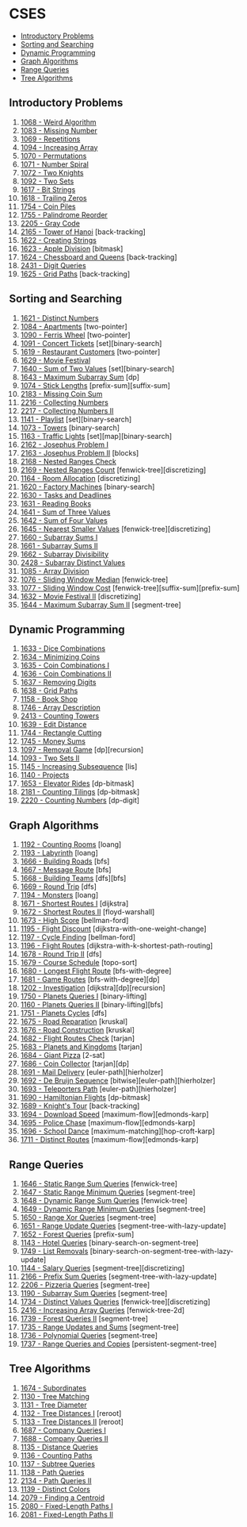 # CSES

- [Introductory Problems](#Introductory-Problems)
- [Sorting and Searching](#Sorting-and-Searching)
- [Dynamic Programming](#Dynamic-Programming)
- [Graph Algorithms](#Graph-Algorithms)
- [Range Queries](#Range-Queries)
- [Tree Algorithms](#Tree-Algorithms)

## Introductory Problems

1. [1068 - Weird Algorithm](1068%20-%20Weird%20Algorithm.cpp)
1. [1083 - Missing Number](1083%20-%20Missing%20Number.cpp)
1. [1069 - Repetitions](1069%20-%20Repetitions.cpp)
1. [1094 - Increasing Array](1094%20-%20Increasing%20Array.cpp)
1. [1070 - Permutations](1070%20-%20Permutations.cpp)
1. [1071 - Number Spiral](1071%20-%20Number%20Spiral.cpp)
1. [1072 - Two Knights](1072%20-%20Two%20Knights.cpp)
1. [1092 - Two Sets](1092%20-%20Two%20Sets.cpp)
1. [1617 - Bit Strings](1617%20-%20Bit%20Strings.cpp)
1. [1618 - Trailing Zeros](1618%20-%20Trailing%20Zeros.cpp)
1. [1754 - Coin Piles](1754%20-%20Coin%20Piles.cpp)
1. [1755 - Palindrome Reorder](1755%20-%20Palindrome%20Reorder.cpp)
1. [2205 - Gray Code](2205%20-%20Gray%20Code.cpp)
1. [2165 - Tower of Hanoi](2165%20-%20Tower%20of%20Hanoi.cpp) [back-tracking]
1. [1622 - Creating Strings](1622%20-%20Creating%20Strings.cpp)
1. [1623 - Apple Division](1623%20-%20Apple%20Division.cpp) [bitmask]
1. [1624 - Chessboard and Queens](1624%20-%20Chessboard%20and%20Queens.cpp) [back-tracking]
1. [2431 - Digit Queries](2431%20-%20Digit%20Queries.cpp) 
1. [1625 - Grid Paths](1625%20-%20Grid%20Paths.cpp) [back-tracking]

## Sorting and Searching
1. [1621 - Distinct Numbers](1621%20-%20Distinct%20Numbers.cpp)
1. [1084 - Apartments](1084%20-%20Apartments.cpp) [two-pointer]
1. [1090 - Ferris Wheel](1090%20-%20Ferris%20Wheel.cpp) [two-pointer]
1. [1091 - Concert Tickets](1091%20-%20Concert%20Tickets.cpp) [set][binary-search]
1. [1619 - Restaurant Customers](1619%20-%20Restaurant%20Customers.cpp) [two-pointer]
1. [1629 - Movie Festival](1629%20-%20Movie%20Festival.cpp)
1. [1640 - Sum of Two Values](1640%20-%20Sum%20of%20Two%20Values.cpp) [set][binary-search]
1. [1643 - Maximum Subarray Sum](1643%20-%20Maximum%20Subarray%20Sum.cpp) [dp]
1. [1074 - Stick Lengths](1074%20-%20Stick%20Lengths.cpp) [prefix-sum][suffix-sum]
1. [2183 - Missing Coin Sum](2183%20-%20Missing%20Coin%20Sum.cpp)
1. [2216 - Collecting Numbers](2216%20-%20Collecting%20Numbers.cpp)
1. [2217 - Collecting Numbers II](2217%20-%20Collecting%20Numbers%20II.cpp)
1. [1141 - Playlist](1141%20-%20Playlist.cpp) [set][binary-search]
1. [1073 - Towers](1073%20-%20Towers.cpp) [binary-search]
1. [1163 - Traffic Lights](1163%20-%20Traffic%20Lights.cpp) [set][map][binary-search]
1. [2162 - Josephus Problem I](2162%20-%20Josephus%20Problem%20I.cpp)
1. [2163 - Josephus Problem II](2163%20-%20Josephus%20Problem%20II.cpp) [blocks]
1. [2168 - Nested Ranges Check](2168%20-%20Nested%20Ranges%20Check.cpp)
1. [2169 - Nested Ranges Count](2169%20-%20Nested%20Ranges%20Count.cpp) [fenwick-tree][discretizing]
1. [1164 - Room Allocation](1164%20-%20Room%20Allocation.cpp) [discretizing]
1. [1620 - Factory Machines](1620%20-%20Factory%20Machines.cpp) [binary-search]
1. [1630 - Tasks and Deadlines](1630%20-%20Tasks%20and%20Deadlines.cpp)
1. [1631 - Reading Books](1631%20-%20Reading%20Books.cpp)
1. [1641 - Sum of Three Values](1641%20-%20Sum%20of%20Three%20Values.cpp)
1. [1642 - Sum of Four Values](1642%20-%20Sum%20of%20Four%20Values.cpp)
1. [1645 - Nearest Smaller Values](1645%20-%20Nearest%20Smaller%20Values.cpp) [fenwick-tree][discretizing]
1. [1660 - Subarray Sums I](1660%20-%20Subarray%20Sums%20I.cpp)
1. [1661 - Subarray Sums II](1661%20-%20Subarray%20Sums%20II.cpp)
1. [1662 - Subarray Divisibility](1662%20-%20Subarray%20Divisibility.cpp)
1. [2428 - Subarray Distinct Values](2428%20-%20Subarray%20Distinct%20Values.cpp)
1. [1085 - Array Division](1085%20-%20Array%20Division.cpp)
1. [1076 - Sliding Window Median](1076%20-%20Sliding%20Window%20Median.cpp) [fenwick-tree]
1. [1077 - Sliding Window Cost](1077%20-%20Sliding%20Window%20Cost.cpp) [fenwick-tree][suffix-sum][prefix-sum]
1. [1632 - Movie Festival II](1632%20-%20Movie%20Festival%20II.cpp) [discretizing]
1. [1644 - Maximum Subarray Sum II](1644%20-%20Maximum%20Subarray%20Sum%20II.cpp) [segment-tree]

## Dynamic Programming
1. [1633 - Dice Combinations](1633%20-%20Dice%20Combinations.cpp)
1. [1634 - Minimizing Coins](1634%20-%20Minimizing%20Coins.cpp)
1. [1635 - Coin Combinations I](1635%20-%20Coin%20Combinations%20I.cpp)
1. [1636 - Coin Combinations II](1636%20-%20Coin%20Combinations%20II.cpp)
1. [1637 - Removing Digits](1637%20-%20Removing%20Digits.cpp)
1. [1638 - Grid Paths](1638%20-%20Grid%20Paths.cpp)
1. [1158 - Book Shop](1158%20-%20Book%20Shop.cpp)
1. [1746 - Array Description](1746%20-%20Array%20Description.cpp)
1. [2413 - Counting Towers](2413%20-%20Counting%20Towers.cpp)
1. [1639 - Edit Distance](1639%20-%20Edit%20Distance.cpp)
1. [1744 - Rectangle Cutting](1744%20-%20Rectangle%20Cutting.cpp)
1. [1745 - Money Sums](1745%20-%20Money%20Sums.cpp)
1. [1097 - Removal Game](1097%20-%20Removal%20Game.cpp) [dp][recursion]
1. [1093 - Two Sets II](1093%20-%20Two%20Sets%20II.cpp)
1. [1145 - Increasing Subsequence](1145%20-%20Increasing%20Subsequence.cpp) [lis]
1. [1140 - Projects](1140%20-%20Projects.cpp)
1. [1653 - Elevator Rides](1653%20-%20Elevator%20Rides.cpp) [dp-bitmask]
1. [2181 - Counting Tilings](2181%20-%20Counting%20Tilings.cpp) [dp-bitmask]
1. [2220 - Counting Numbers](2220%20-%20Counting%20Numbers.cpp) [dp-digit]

## Graph Algorithms
1. [1192 - Counting Rooms](1192%20-%20Counting%20Rooms.cpp) [loang]
1. [1193 - Labyrinth](1193%20-%20Labyrinth.cpp) [loang]
1. [1666 - Building Roads](1666%20-%20Building%20Roads.cpp) [bfs]
1. [1667 - Message Route](1667%20-%20Message%20Route.cpp) [bfs]
1. [1668 - Building Teams](1668%20-%20Building%20Teams.cpp) [dfs][bfs]
1. [1669 - Round Trip](1669%20-%20Round%20Trip.cpp) [dfs]
1. [1194 - Monsters](1194%20-%20Monsters.cpp) [loang]
1. [1671 - Shortest Routes I](1671%20-%20Shortest%20Routes%20I.cpp) [dijkstra]
1. [1672 - Shortest Routes II](1672%20-%20Shortest%20Routes%20II.cpp) [floyd-warshall]
1. [1673 - High Score](1673%20-%20High%20Score.cpp) [bellman-ford]
1. [1195 - Flight Discount](1195%20-%20Flight%20Discount.cpp) [dijkstra-with-one-weight-change]
1. [1197 - Cycle Finding](1197%20-%20Cycle%20Finding.cpp) [bellman-ford]
1. [1196 - Flight Routes](1196%20-%20Flight%20Routes.cpp) [dijkstra-with-k-shortest-path-routing]
1. [1678 - Round Trip II](1678%20-%20Round%20Trip%20II.cpp) [dfs]
1. [1679 - Course Schedule](1679%20-%20Course%20Schedule.cpp) [topo-sort]
1. [1680 - Longest Flight Route](1680%20-%20Longest%20Flight%20Route.cpp) [bfs-with-degree]
1. [1681 - Game Routes](1681%20-%20Game%20Routes.cpp) [bfs-with-degree][dp]
1. [1202 - Investigation](1202%20-%20Investigation.cpp) [dijkstra][dp][recursion]
1. [1750 - Planets Queries I](1750%20-%20Planets%20Queries%20I.cpp) [binary-lifting]
1. [1160 - Planets Queries II](1160%20-%20Planets%20Queries%20II.cpp) [binary-lifting][bfs]
1. [1751 - Planets Cycles](1751%20-%20Planets%20Cycles.cpp) [dfs]
1. [1675 - Road Reparation](1675%20-%20Road%20Reparation.cpp) [kruskal]
1. [1676 - Road Construction](1676%20-%20Road%20Construction.cpp) [kruskal]
1. [1682 - Flight Routes Check](1682%20-%20Flight%20Routes%20Check.cpp) [tarjan]
1. [1683 - Planets and Kingdoms](1683%20-%20Planets%20and%20Kingdoms.cpp) [tarjan]
1. [1684 - Giant Pizza](1684%20-%20Giant%20Pizza.cpp) [2-sat]
1. [1686 - Coin Collector](1686%20-%20Coin%20Collector.cpp) [tarjan][dp]
1. [1691 - Mail Delivery](1691%20-%20Mail%20Delivery.cpp) [euler-path][hierholzer]
1. [1692 - De Bruijn Sequence](1692%20-%20De%20Bruijn%20Sequence.cpp) [bitwise][euler-path][hierholzer]
1. [1693 - Teleporters Path](1693%20-%20Teleporters%20Path.cpp) [euler-path][hierholzer]
1. [1690 - Hamiltonian Flights](1690%20-%20Hamiltonian%20Flights.cpp) [dp-bitmask]
1. [1689 - Knight's Tour](1689%20-%20Knight's%20Tour.cpp) [back-tracking]
1. [1694 - Download Speed](1694%20-%20Download%20Speed.cpp) [maximum-flow][edmonds-karp]
1. [1695 - Police Chase](1695%20-%20Police%20Chase.cpp) [maximum-flow][edmonds-karp]
1. [1696 - School Dance](1696%20-%20School%20Dance.cpp) [maximum-matching][hop-croft-karp]
1. [1711 - Distinct Routes](1711%20-%20Distinct%20Routes.cpp) [maximum-flow][edmonds-karp]

## Range Queries
1. [1646 - Static Range Sum Queries](1646%20-%20Static%20Range%20Sum%20Queries.cpp) [fenwick-tree]
1. [1647 - Static Range Minimum Queries](1647%20-%20Static%20Range%20Minimum%20Queries.cpp) [segment-tree]
1. [1648 - Dynamic Range Sum Queries](1648%20-%20Dynamic%20Range%20Sum%20Queries.cpp) [fenwick-tree]
1. [1649 - Dynamic Range Minimum Queries](1649%20-%20Dynamic%20Range%20Minimum%20Queries.cpp) [segment-tree]
1. [1650 - Range Xor Queries](1650%20-%20Range%20Xor%20Queries.cpp) [segment-tree]
1. [1651 - Range Update Queries](1651%20-%20Range%20Update%20Queries.cpp) [segment-tree-with-lazy-update]
1. [1652 - Forest Queries](1652%20-%20Forest%20Queries.cpp) [prefix-sum]
1. [1143 - Hotel Queries](1143%20-%20Hotel%20Queries.cpp) [binary-search-on-segment-tree]
1. [1749 - List Removals](1749%20-%20List%20Removals.cpp) [binary-search-on-segment-tree-with-lazy-update]
1. [1144 - Salary Queries](1144%20-%20Salary%20Queries.cpp) [segment-tree][discretizing]
1. [2166 - Prefix Sum Queries](2166%20-%20Prefix%20Sum%20Queries.cpp) [segment-tree-with-lazy-update]
1. [2206 - Pizzeria Queries](2206%20-%20Pizzeria%20Queries.cpp) [segment-tree]
1. [1190 - Subarray Sum Queries](1190%20-%20Subarray%20Sum%20Queries.cpp) [segment-tree]
1. [1734 - Distinct Values Queries](1734%20-%20Distinct%20Values%20Queries.cpp) [fenwick-tree][discretizing]
1. [2416 - Increasing Array Queries](2416%20-%20Increasing%20%Array%20Queries.cpp) [fenwick-tree-2d]
1. [1739 - Forest Queries II](1739%20-%20Forest%20Queries%20II.cpp) [segment-tree]
1. [1735 - Range Updates and Sums](1735%20-%20Range%20Updates%20and%20Sums.cpp) [segment-tree]
1. [1736 - Polynomial Queries](1736%20-%20Polynomial%20Queries.cpp) [segment-tree]
1. [1737 - Range Queries and Copies](1737%20-%20Range%20Queries%20and%20Copies.cpp) [persistent-segment-tree]

## Tree Algorithms
1. [1674 - Subordinates](1674%20-%20Subordinates.cpp) 
1. [1130 - Tree Matching](1130%20-%20Tree%20Matching.cpp) 
1. [1131 - Tree Diameter](1131%20-%20Tree%20Diameter.cpp) 
1. [1132 - Tree Distances I](1132%20-%20Tree%20Distances%20I.cpp) [reroot]
1. [1133 - Tree Distances II](1133%20-%20Tree%20Distances%20II.cpp) [reroot]
1. [1687 - Company Queries I](1687%20-%20Company%20Queries%20I.cpp)
1. [1688 - Company Queries II](1688%20-%20Company%20Queries%20II.cpp)
1. [1135 - Distance Queries](1135%20-%20Distance%20Queries.cpp)
1. [1136 - Counting Paths](1136%20-%20Counting%20Paths.cpp)
1. [1137 - Subtree Queries](1137%20-%20Subtree%20Queries.cpp)
1. [1138 - Path Queries](1138%20-%20Path%20Queries.cpp)
1. [2134 - Path Queries II](2134%20-%20Path%20Queries%20II.cpp)
1. [1139 - Distinct Colors](1139%20-%20Distinct%20Colors.cpp)
1. [2079 - Finding a Centroid](2079%20-%20Finding%20a%20Centroid.cpp)
1. [2080 - Fixed-Length Paths I](2080%20-%20Fixed-Length%20Paths%20I.cpp)
1. [2081 - Fixed-Length Paths II](2081%20-%20Fixed-Length%20Paths%20II.cpp)
